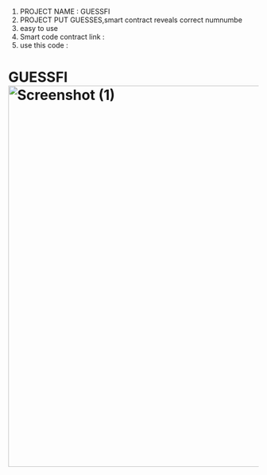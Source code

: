 1) PROJECT NAME : GUESSFI 
2) PROJECT PUT GUESSES,smart contract reveals correct numnumbe
3) easy to use
 4) Smart code contract link : 
 5) use this code : 
# GUESSFI<img width="1366" height="768" alt="Screenshot (1)" src="https://github.com/user-attachments/assets/149cfee4-1dfb-4fdb-9547-21e1c6e7a788" />
